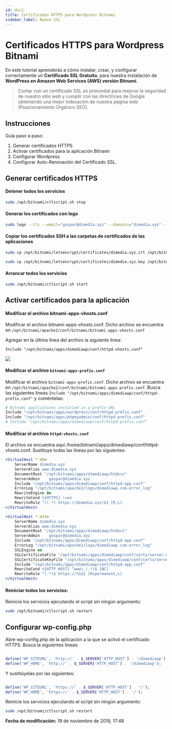 ```yaml
---
id: doc1
title: Certificados HTTPS para Wordpress Bitnami
sidebar_label: Nuevo SSL
---
```


# Certificados HTTPS para Wordpress Bitnami
En este tutorial aprenderás a cómo instalar, crear, y configurar correctamente un **Certificado SSL Gratuito**, para nuestra instalación de **WordPress en Amazon Web Services (AWS) versión Bitnami**.

> Contar con un certificado SSL es primordial para mejorar la seguridad de nuestro sitio web y cumplir con las directrices de Google obteniendo una mejor indexación de nuestra página web (Posicionamiento Orgánico SEO).

## Instrucciones
Guía paso a paso:
1. Generar certificados HTTPS
2. Activar certificados para la aplicación Bitnami
3. Configurar Wordpress
4. Configurar Auto-Renovación del Certificado SSL.

## Generar certificados HTTPS 
#### Detener todos los servicios
```bash
sudo /opt/bitnami/ctlscript.sh stop
```

#### Generar los certificados con lego
```bash
sudo lego --tls --email="gaspar@dimedia.xyz" --domains="dimedia.xyz" --path="/opt/bitnami/letsencrypt" run
```

#### Copiar los certificados SSH a las carpetas de certificados de las aplicaciones
```bash
sudo cp /opt/bitnami/letsencrypt/certificates/dimedia.xyz.crt /opt/bitnami/apps/dimediawp/conf/certs/server.crt

sudo cp /opt/bitnami/letsencrypt/certificates/dimedia.xyz.key /opt/bitnami/apps/dimediawp/conf/certs/server.key
```

#### Arrancar todos los servicios
```bash
sudo /opt/bitnami/ctlscript.sh start
```

## Activar certificados para la aplicación
#### Modificar el archivo bitnami-apps-vhosts.conf
Modificar el archivo bitnami-apps-vhosts.conf. Dicho archivo se encuentra en `/opt/bitnami/apache2/conf/bitnami/bitnami-apps-vhosts.conf`

Agregar en la última línea del archivo la siguiente línea:
```
Include "/opt/bitnami/apps/dimediawp/conf/httpd-vhosts.conf"
```
 ![](Captura%20de%20Pantalla%202019-11-05%20a%20la(s)%2019.19.16.png)

#### Modificar el archivo `bitnami-apps-prefix.conf`
Modificar el archivo `bitnami-apps-prefix.conf`. Dicho archivo se encuentra en `/opt/bitnami/apache2/conf/bitnami/bitnami-apps-prefix.conf`. Busca las siguientes líneas `Include "/opt/bitnami/apps/dimediawp/conf/httpd-prefix.conf"` y coméntelas:
```apache
# Bitnami applications installed in a prefix URL
Include "/opt/bitnami/apps/wordpress/conf/httpd-prefix.conf"
Include "/opt/bitnami/apps/phpmyadmin/conf/httpd-prefix.conf"
# Include "/opt/bitnami/apps/dimediawp/conf/httpd-prefix.conf"
```

#### Modificar el archivo `httpd-vhosts.conf`
El archivo se encuentra aquí /home/bitnami/apps/dimediawp/conf/httpd-vhosts.conf. Sustituye todas las líneas por las siguientes:
```apache
<VirtualHost *:80>
    ServerName dimedia.xyz
    ServerAlias www.dimedia.xyz
    DocumentRoot "/opt/bitnami/apps/dimediawp/htdocs"
    ServerAdmin    gaspar@dimedia.xyz
    Include "/opt/bitnami/apps/dimediawp/conf/httpd-app.conf"
    ErrorLog "/opt/bitnami/apache2/logs/dimediawp.com-error_log"
    RewriteEngine On
    RewriteCond %{HTTPS} !=on
    RewriteRule ^/(.*) https://dimedia.xyz/$1 [R,L]
</VirtualHost>

<VirtualHost *:443>
    ServerName dimedia.xyz
    ServerAlias www.dimedia.xyz
    DocumentRoot "/opt/bitnami/apps/dimediawp/htdocs"
    ServerAdmin    gaspar@dimedia.xyz
    Include "/opt/bitnami/apps/dimediawp/conf/httpd-app.conf"
    ErrorLog "/opt/bitnami/apache2/logs/dimediawp.com-error_log"
    SSLEngine on
    SSLCertificateFile "/opt/bitnami/apps/dimediawp/conf/certs/server.crt"
    SSLCertificateKeyFile "/opt/bitnami/apps/dimediawp/conf/certs/server.key"
    Include "/opt/bitnami/apps/dimediawp/conf/httpd-app.conf"
    RewriteCond %{HTTP_HOST} ^www\.(.*)$ [NC]
    RewriteRule ^(.*)$ https://%1$1 [R=permanent,L]
</VirtualHost>

```

#### Reiniciar todos los servicios:
Reinicie los servicios ejecutando el script sin ningún argumento:
```bash
sudo /opt/bitnami/ctlscript.sh restart
```

## Configurar wp-config.php
Abre wp-config.php de la aplicación a la que se activó el certificado HTTPS. Busca la siguientes líneas:
```php

define('WP_SITEURL', 'http://' . $_SERVER['HTTP_HOST'] . '/dimediawp');
define('WP_HOME', 'http://' . $_SERVER['HTTP_HOST'] . '/dimediawp');

```

Y sustitúyelas por las siguientes:
```php

define('WP_SITEURL', 'https://' . $_SERVER['HTTP_HOST'] . '/');
define('WP_HOME', 'https://' . $_SERVER['HTTP_HOST'] . '/');

```

Reinicie los servicios ejecutando el script sin ningún argumento:
```bash
sudo /opt/bitnami/ctlscript.sh restart
```

**Fecha de modificación:** 19 de noviembre de 2019, 17:48 